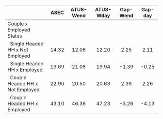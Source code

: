 
|                      |         ASEC |    ATUS-Wend |    ATUS-Wday |     Gap-Wend |      Gap-day |
| -------------------- | :----------: | :----------: | :----------: | :----------: | :----------: |
| Couple x Employed Status |              |              |              |              |              |
| &nbsp;&nbsp;Single Headed HH x Not Employed |        14.32 |        12.06 |        12.20 |         2.25 |         2.11 |
| &nbsp;&nbsp;Single Headed HH x Employed |        19.69 |        21.08 |        19.94 |        -1.39 |        -0.25 |
| &nbsp;&nbsp;Couple Headed HH x Not Employed |        22.90 |        20.50 |        20.63 |         2.39 |         2.26 |
| &nbsp;&nbsp;Couple Headed HH x Employed |        43.10 |        46.36 |        47.23 |        -3.26 |        -4.13 |

